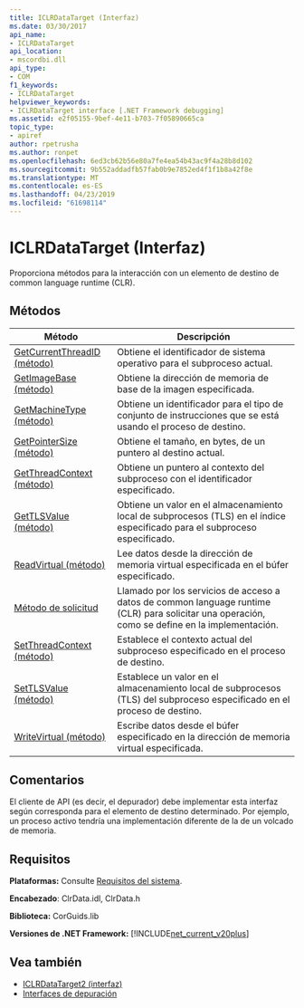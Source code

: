 ```yaml
---
title: ICLRDataTarget (Interfaz)
ms.date: 03/30/2017
api_name:
- ICLRDataTarget
api_location:
- mscordbi.dll
api_type:
- COM
f1_keywords:
- ICLRDataTarget
helpviewer_keywords:
- ICLRDataTarget interface [.NET Framework debugging]
ms.assetid: e2f05155-9bef-4e11-b703-7f05890665ca
topic_type:
- apiref
author: rpetrusha
ms.author: ronpet
ms.openlocfilehash: 6ed3cb62b56e80a7fe4ea54b43ac9f4a28b8d102
ms.sourcegitcommit: 9b552addadfb57fab0b9e7852ed4f1f1b8a42f8e
ms.translationtype: MT
ms.contentlocale: es-ES
ms.lasthandoff: 04/23/2019
ms.locfileid: "61698114"
---
```

# <a name="iclrdatatarget-interface"></a>ICLRDataTarget (Interfaz)
Proporciona métodos para la interacción con un elemento de destino de common language runtime (CLR).  
  
## <a name="methods"></a>Métodos  
  
|Método|Descripción|  
|------------|-----------------|  
|[GetCurrentThreadID (método)](../../../../docs/framework/unmanaged-api/debugging/iclrdatatarget-getcurrentthreadid-method.md)|Obtiene el identificador de sistema operativo para el subproceso actual.|  
|[GetImageBase (método)](../../../../docs/framework/unmanaged-api/debugging/iclrdatatarget-getimagebase-method.md)|Obtiene la dirección de memoria de base de la imagen especificada.|  
|[GetMachineType (método)](../../../../docs/framework/unmanaged-api/debugging/iclrdatatarget-getmachinetype-method.md)|Obtiene un identificador para el tipo de conjunto de instrucciones que se está usando el proceso de destino.|  
|[GetPointerSize (método)](../../../../docs/framework/unmanaged-api/debugging/iclrdatatarget-getpointersize-method.md)|Obtiene el tamaño, en bytes, de un puntero al destino actual.|  
|[GetThreadContext (método)](../../../../docs/framework/unmanaged-api/debugging/iclrdatatarget-getthreadcontext-method.md)|Obtiene un puntero al contexto del subproceso con el identificador especificado.|  
|[GetTLSValue (método)](../../../../docs/framework/unmanaged-api/debugging/iclrdatatarget-gettlsvalue-method.md)|Obtiene un valor en el almacenamiento local de subprocesos (TLS) en el índice especificado para el subproceso especificado.|  
|[ReadVirtual (método)](../../../../docs/framework/unmanaged-api/debugging/iclrdatatarget-readvirtual-method.md)|Lee datos desde la dirección de memoria virtual especificada en el búfer especificado.|  
|[Método de solicitud](../../../../docs/framework/unmanaged-api/debugging/iclrdatatarget-request-method.md)|Llamado por los servicios de acceso a datos de common language runtime (CLR) para solicitar una operación, como se define en la implementación.|  
|[SetThreadContext (método)](../../../../docs/framework/unmanaged-api/debugging/iclrdatatarget-setthreadcontext-method.md)|Establece el contexto actual del subproceso especificado en el proceso de destino.|  
|[SetTLSValue (método)](../../../../docs/framework/unmanaged-api/debugging/iclrdatatarget-settlsvalue-method.md)|Establece un valor en el almacenamiento local de subprocesos (TLS) del subproceso especificado en el proceso de destino.|  
|[WriteVirtual (método)](../../../../docs/framework/unmanaged-api/debugging/iclrdatatarget-writevirtual-method.md)|Escribe datos desde el búfer especificado en la dirección de memoria virtual especificada.|  
  
## <a name="remarks"></a>Comentarios  
 El cliente de API (es decir, el depurador) debe implementar esta interfaz según corresponda para el elemento de destino determinado. Por ejemplo, un proceso activo tendría una implementación diferente de la de un volcado de memoria.  
  
## <a name="requirements"></a>Requisitos  
 **Plataformas:** Consulte [Requisitos del sistema](../../../../docs/framework/get-started/system-requirements.md).  
  
 **Encabezado**: ClrData.idl, ClrData.h  
  
 **Biblioteca:** CorGuids.lib  
  
 **Versiones de .NET Framework:** [!INCLUDE[net_current_v20plus](../../../../includes/net-current-v20plus-md.md)]  
  
## <a name="see-also"></a>Vea también

- [ICLRDataTarget2 (interfaz)](../../../../docs/framework/unmanaged-api/debugging/iclrdatatarget2-interface.md)
- [Interfaces de depuración](../../../../docs/framework/unmanaged-api/debugging/debugging-interfaces.md)
